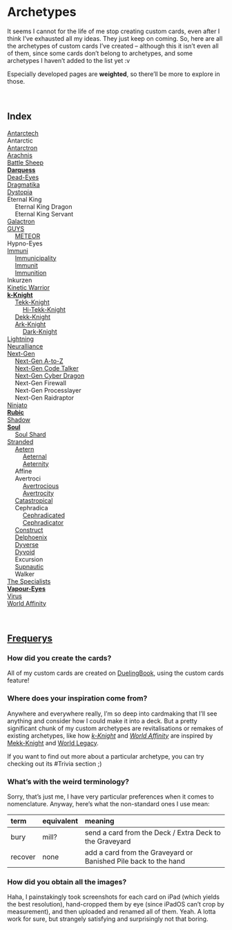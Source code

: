 # Archetypes

It seems I cannot for the life of me stop creating custom cards, even after I think I’ve exhausted all my ideas. They just keep on coming. So, here are all the archetypes of custom cards I’ve created – although this it isn’t even all of them, since some cards don’t belong to archetypes, and some archetypes I haven’t added to the list yet :v

Especially developed pages are **weighted**, so there’ll be more to explore in those.


<br>


## Index

[Antarctech](Antarctech.md)  
Antarctic  
[Antarctron](Antarctron.md)  
[Arachnis](Arachnis.md)  
[Battle Sheep](Battle%20Sheep.md)  
[**Darquess**](Darquess.md)  
[Dead-Eyes](Dead-Eyes.md)  
[Dragmatika](Dragmatika.md)  
[Dystopia](Dystopia.md)  
Eternal King  
&emsp; Eternal King Dragon  
&emsp; Eternal King Servant  
[Galactron](Galactron.md)  
[GUYS](GUYS.md)  
&emsp; [METEOR](METEOR.md)  
Hypno-Eyes  
[Immuni](Immuni.md)  
&emsp; [Immunicipality](Immunicipality.md)  
&emsp; [Immunit](Immunit.md)  
&emsp; [Immunition](Immunition.md)  
Inkurzen  
[Kinetic Warrior](Kinetic%20Warrior.md)  
[**k-Knight**](k-Knight.md)  
&emsp; [Tekk-Knight](Tekk-Knight.md)  
&emsp; &emsp; [Hi-Tekk-Knight](Tekk-Knight.md)  
&emsp; [Dekk-Knight](Dekk-Knight.md)  
&emsp; [Ark-Knight](Ark-Knight.md)  
&emsp; &emsp; [Dark-Knight](Dark-Knight.md)  
[Lightning](Lightning.md)  
[Neuralliance](Neuralliance.md)  
[Next-Gen](Next-Gen.md)  
&emsp; [Next-Gen A-to-Z](Next-Gen%20A-to-Z.md)  
&emsp; [Next-Gen Code Talker](Next-Gen%20Code%20Talker.md)  
&emsp; [Next-Gen Cyber Dragon](Next-Gen%20Cyber%20Dragon.md)  
&emsp; Next-Gen Firewall  
&emsp; Next-Gen Processlayer  
&emsp; Next-Gen Raidraptor  
[Ninjato](Ninjato.md)  
[**Rubic**](Rubic.md)  
[Shadow](Shadow.md)  
[**Soul**](Soul.md)  
&emsp; [Soul Shard](Soul.md)  
[Stranded](Stranded.md)  
&emsp; [Aetern](Aetern.md)  
&emsp; &emsp; [Aeternal](Aeternal.md)  
&emsp; &emsp; [Aeternity](Aeternity.md)  
&emsp; Affine  
&emsp; Avertroci    
&emsp; &emsp; [Avertrocious](Avertrocious.md)  
&emsp; &emsp; [Avertrocity](Avertrocit.md)  
&emsp; [Catastropical](Catastropical.md)  
&emsp; Cephradica  
&emsp; &emsp; [Cephradicated](Cephradicated.md)  
&emsp; &emsp; [Cephradicator](Cephradicator.md)  
&emsp; [Construct](Construct.md)  
&emsp; [Delphoenix](Delphoenix.md)  
&emsp; [Dyverse](Dyverse.md)  
&emsp; [Dyvoid](Dyvoid.md)  
&emsp; Excursion  
&emsp; [Supnautic](Supnautic.md)  
&emsp; Walker  
[The Specialists](The%20Specialists.md)  
[**Vapour-Eyes**](Vapour-Eyes.md)  
[Virus](Virus.md)  
[World Affinity](World%20Affinity.md)  


<br>


## [Frequerys](https://github.com/Sup2point0/Antarctica/blob/home/readme.md#what-does-frequerys-even-mean 'frequent queries')

### How did you create the cards?
All of my custom cards are created on [DuelingBook](https://duelingbook.com), using the custom cards feature!

### Where does your inspiration come from?
Anywhere and everywhere really, I’m so deep into cardmaking that I’ll see anything and consider how I could make it into a deck. But a pretty significant chunk of my custom archetypes are revitalisations or remakes of existing archetypes, like how [*k-Knight*](k-Knight.md) and [*World Affinity*](World%20Affinity.md) are inspired by [Mekk-Knight](https://yugipedia.com/wiki/Mekk-Knight) and [World Legacy](https://yugipedia.com/wiki/World_Legacy).

If you want to find out more about a particular archetype, you can try checking out its #Trivia section ;)

### What’s with the weird terminology?
Sorry, that’s just me, I have very particular preferences when it comes to nomenclature. Anyway, here’s what the non-standard ones I use mean:

| term | equivalent | meaning |
| :--- | :--------- | :------ |
| bury | mill? | send a card from the Deck / Extra Deck to the Graveyard |
| recover | none | add a card from the Graveyard or Banished Pile back to the hand |

### How did you obtain all the images?
Haha, I painstakingly took screenshots for each card on iPad (which yields the best resolution), hand-cropped them by eye (since iPadOS can’t crop by measurement), and then uploaded and renamed all of them. Yeah. A lotta work for sure, but strangely satisfying and surprisingly not that boring.
